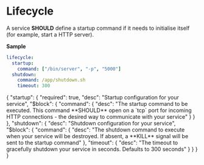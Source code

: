 # Lifecycle

A service **SHOULD** define a startup command if it needs to initialise itself (for example, start a HTTP server).

**Sample**
```yaml
lifecycle:
  startup:
    command: ["/bin/server", "-p", "5000"]
  shutdown:
    command: /app/shutdown.sh
    timeout: 300
```

<json-table>
<p>
{
  "startup": {
    "required": true,
    "desc": "Startup configuration for your service",
    "$block": {
      "command": {
        "desc": "The startup command to be executed. This command **SHOULD** open on a `tcp` port for incoming HTTP connections - the desired way to communicate with your service"
      }
    }
  },
  "shutdown": {
    "desc": "Shutdown configuration for your service",
    "$block": {
      "command": {
        "desc": "The shutdown command to execute when your service will be destroyed. If absent, a **KILL** signal will be sent to the startup command"
      },
      "timeout": {
        "desc": "The timeout to gracefully shutdown your service in seconds. Defaults to 300 seconds"
      }
    }
  }
}
</p>
</json-table>